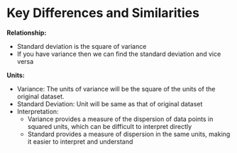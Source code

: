 # Key Differences and Similarities

**Relationship:**

* Standard deviation is the square of variance
* If you have variance then we can find the standard deviation and vice versa

**Units:**

* Variance: The units of variance will be the square of the units of the original dataset.
* Standard Deviation: Unit will be same as that of original dataset
* Interpretation:
  * Variance provides a measure of the dispersion of data points in squared units, which can be difficult to interpret directly
  * Standard provides a measure of dispersion in the same units, making it easier to interpret and understand

